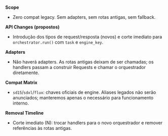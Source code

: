 **Scope**
- Zero compat legacy. Sem adapters, sem rotas antigas, sem fallback.

**API Changes (propostos)**
- Introdução dos tipos de request/resposta (novos) e corte imediato para `orchestrator.run()` com `task` e `engine_key`.

**Adapters**
- Não haverá adapters. As rotas antigas deixam de ser chamadas; os handlers passam a construir Requests e chamar o orquestrador diretamente.

**Compat Matrix**
- `sd15`/`sdxl`/`flux`: chaves oficiais de engine. Aliases legados não serão anunciados; manteremos apenas o necessário para funcionamento interno.

**Removal Timeline**
- Corte imediato (N): trocar handlers para o novo orquestrador e remover referências às rotas antigas.
